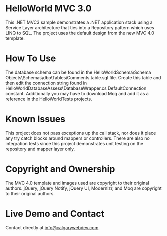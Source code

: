HelloWorld MVC 3.0
====================

This .NET MVC3 sample demonstrates a .NET application stack using a Service Layer architecture that ties into a Repository pattern which uses LINQ to SQL. The project uses the default design from the new MVC 4.0 template.

How To Use
====================

The database schema can be found in the HelloWorldSchema\Schema Objects\Schemas\dbo\Tables\Comments.table.sql file. 
Create this table and then edit the connection string found in HelloWorldDatabaseAssess\DatabaseWrapper.cs DefaultConnection constant.
Additionally you may have to download Moq and add it as a reference in the HelloWorldTests projects.

Known Issues
====================

This project does not pass exceptions up the call stack, nor does it place any try catch blocks around mappers or controllers. There are also no integration tests since this project demonstrates unit testing on the repository and mapper layer only.

Copyright and Ownership
====================
The MVC 4.0 template and images used are copyright to their original authors. 
jQuery, jQuery Notify, jQuery UI, Modernizr, and Moq are copyright to their original authors.

Live Demo and Contact
====================

Contact directly at [info@calgarywebdev.com](info@calgarywebdev.com).